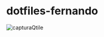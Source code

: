# dotfiles-fernando
![capturaQtile](https://user-images.githubusercontent.com/76860968/148817693-c541732f-d979-4403-b35c-d88a7a4edb7a.png)
